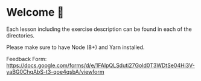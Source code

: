 # Welcome 👋

Each lesson including the exercise description can be found in each of the directories.

Please make sure to have Node (8+) and Yarn installed.

Feedback Form: https://docs.google.com/forms/d/e/1FAIpQLSduti27Gold0T3WDtSe04Hi3V-yaBG0ChqAbS-t3-qoe4qsbA/viewform
